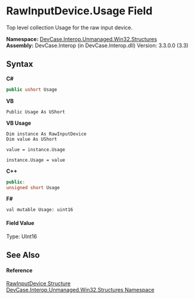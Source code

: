 # RawInputDevice.Usage Field
 

Top level collection Usage for the raw input device.

**Namespace:**&nbsp;<a href="N_DevCase_Interop_Unmanaged_Win32_Structures">DevCase.Interop.Unmanaged.Win32.Structures</a><br />**Assembly:**&nbsp;DevCase.Interop (in DevCase.Interop.dll) Version: 3.3.0.0 (3.3)

## Syntax

**C#**<br />
``` C#
public ushort Usage
```

**VB**<br />
``` VB
Public Usage As UShort
```

**VB Usage**<br />
``` VB Usage
Dim instance As RawInputDevice
Dim value As UShort

value = instance.Usage

instance.Usage = value
```

**C++**<br />
``` C++
public:
unsigned short Usage
```

**F#**<br />
``` F#
val mutable Usage: uint16
```


#### Field Value
Type: UInt16

## See Also


#### Reference
<a href="T_DevCase_Interop_Unmanaged_Win32_Structures_RawInputDevice">RawInputDevice Structure</a><br /><a href="N_DevCase_Interop_Unmanaged_Win32_Structures">DevCase.Interop.Unmanaged.Win32.Structures Namespace</a><br />